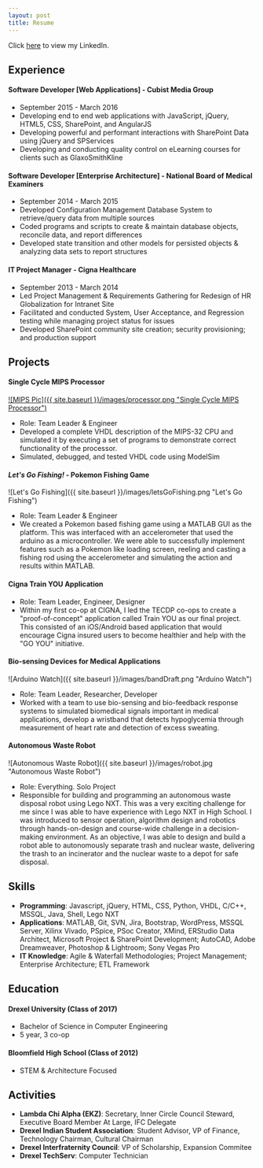 ```yaml
---
layout: post
title: Resume
---
```

Click [here](http://linkedin.com/in/anandpatel23) to view my LinkedIn.

## Experience
#### Software Developer [Web Applications] - Cubist Media Group
+ September 2015 - March 2016
+ Developing end to end web applications with JavaScript, jQuery, HTML5, CSS, SharePoint, and AngularJS
+ Developing powerful and performant interactions with SharePoint Data using jQuery and SPServices
+ Developing and conducting quality control on eLearning courses for clients such as GlaxoSmithKline

#### Software Developer [Enterprise Architecture] - National Board of Medical Examiners
+ September 2014 - March 2015
+ Developed Configuration Management Database System to retrieve/query data from multiple sources
+ Coded programs and scripts to create & maintain database objects, reconcile data, and report differences
+ Developed state transition and other models for persisted objects & analyzing data sets to report structures

#### IT Project Manager - Cigna Healthcare
+ September 2013 - March 2014
+ Led Project Management & Requirements Gathering for Redesign of HR Globalization for Intranet Site
+ Facilitated and conducted System, User Acceptance, and Regression testing while managing project status for issues
+ Developed SharePoint community site creation; security provisioning; and production support

## Projects
#### Single Cycle MIPS Processor
[![MIPS Pic]({{ site.baseurl }}/images/processor.png "Single Cycle MIPS Processor")](https://github.com/anandpatel23/Single_Cycle_Mips_Processor)

+ Role: Team Leader & Engineer
+ Developed a complete VHDL description of the MIPS-32 CPU and simulated it by executing a set of programs to demonstrate correct functionality of the processor.
+  Simulated, debugged, and tested VHDL code using ModelSim

#### _Let's Go Fishing!_ - Pokemon Fishing Game
![Let's Go Fishing]({{ site.baseurl }}/images/letsGoFishing.png "Let's Go Fishing")

+ Role: Team Leader & Engineer
+ We created a Pokemon based fishing game using a MATLAB GUI as the platform. This was interfaced with an accelerometer that used the arduino as a microcontroller. We were able to successfully implement features such as a Pokemon like loading screen, reeling and casting a fishing rod using the accelerometer and simulating the action and results within MATLAB.

#### Cigna Train YOU Application
+ Role: Team Leader, Engineer, Designer
+ Within my first co-op at CIGNA, I led the TECDP co-ops to create a "proof-of-concept" application called Train YOU as our final project. This consisted of an iOS/Android based application that would encourage Cigna insured users to become healthier and help with the "GO YOU" initiative. 

#### Bio-sensing Devices for Medical Applications
![Arduino Watch]({{ site.baseurl }}/images/bandDraft.png "Arduino Watch")

+ Role: Team Leader, Researcher, Developer
+ Worked with a team to use bio-sensing and bio-feedback response systems to simulated biomedical signals important in medical applications, develop a wristband that detects hypoglycemia through measurement of heart rate and detection of excess sweating.

#### Autonomous Waste Robot
![Autonomous Waste Robot]({{ site.baseurl }}/images/robot.jpg "Autonomous Waste Robot")

+ Role: Everything. Solo Project
+ Responsible for building and programming an autonomous waste disposal robot using Lego NXT. This was a very exciting challenge for me since I was able to have experience with Lego NXT in High School. I was introduced to sensor operation, algorithm design and robotics through hands-on-design and course-wide challenge in a decision-making environment. As an objective, I was able to design and build a robot able to autonomously separate trash and nuclear waste, delivering the trash to an incinerator and the nuclear waste to a depot for safe disposal.

## Skills
+ **Programming**: Javascript, jQuery, HTML, CSS, Python, VHDL, C/C++, MSSQL, Java, Shell, Lego NXT
+ **Applications**: MATLAB, Git, SVN, Jira, Bootstrap, WordPress, MSSQL Server, Xilinx Vivado, PSpice, PSoc Creator, XMind, ERStudio Data Architect, Microsoft Project & SharePoint Development; AutoCAD, Adobe Dreamweaver, Photoshop & Lightroom; Sony Vegas Pro
+ **IT Knowledge**: Agile & Waterfall Methodologies; Project Management; Enterprise Architecture; ETL Framework

## Education
#### Drexel University (Class of 2017)
+ Bachelor of Science in Computer Engineering
+ 5 year, 3 co-op 

#### Bloomfield High School (Class of 2012)
+ STEM & Architecture Focused

## Activities
+ **Lambda Chi Alpha (EKZ)**: Secretary, Inner Circle Council Steward, Executive Board Member At Large, IFC Delegate
+ **Drexel Indian Student Association**: Student Advisor, VP of Finance, Technology Chairman, Cultural Chairman
+ **Drexel Interfraternity Council**: VP of Scholarship, Expansion Commitee
+ **Drexel TechServ**: Computer Technician
